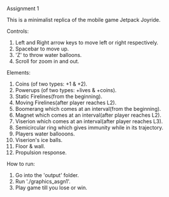 Assignment 1

This is a minimalist replica of the mobile game Jetpack Joyride.

Controls:
1. Left and Right arrow keys to move left or right respectively.
2. Spacebar to move up.
3. 'Z' to throw water balloons.
4. Scroll for zoom in and out.

Elements:
1. Coins (of two types: +1 & +2).
2. Powerups (of two types: +lives & +coins).
3. Static Firelines(from the beginning).
4. Moving Firelines(after player reaches L2).
5. Boomerang which comes at an interval(from the beginning).
6. Magnet which comes at an interval(after player reaches L2).
7. Viserion which comes at an interval(after player reaches L3).
8. Semicircular ring which gives immunity while in its trajectory.
9. Players water ballooons.
10. Viserion's ice balls.
11. Floor & wall.
12. Propulsion response.

How to run:
1. Go into the 'output' folder.
3. Run './graphics_asgn1'.
4. Play game till you lose or win.

